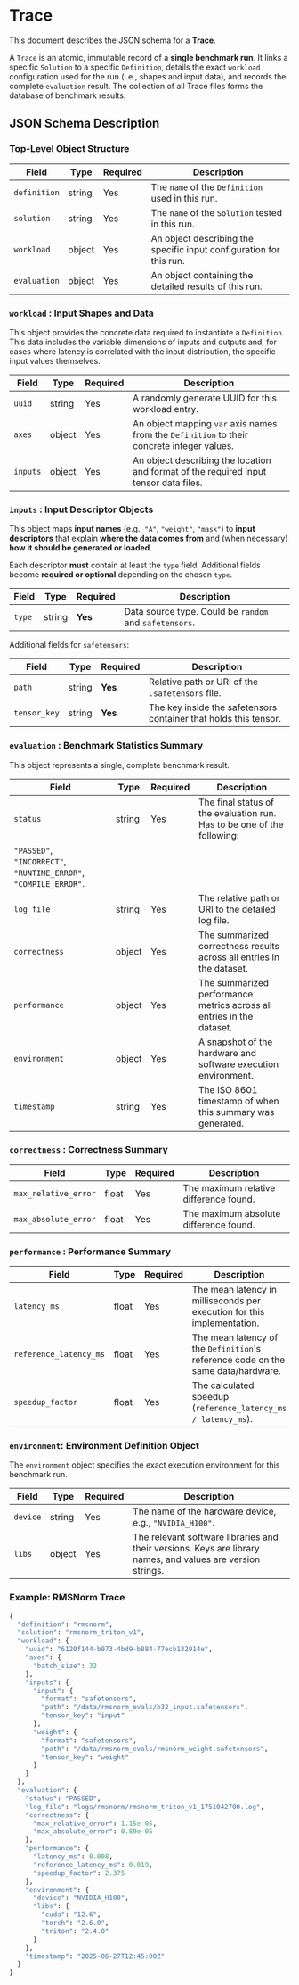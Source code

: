 # Trace

This document describes the JSON schema for a **Trace**.

A `Trace` is an atomic, immutable record of a **single benchmark run**. It links a specific `Solution` to a specific `Definition`, details the exact `workload` configuration used for the run (i.e., shapes and input data), and records the complete `evaluation` result. The collection of all Trace files forms the database of benchmark results.

## JSON Schema Description

### **Top-Level Object Structure**

| **Field** | **Type** | **Required** | **Description** |
| --- | --- | --- | --- |
| `definition` | string | Yes | The `name` of the `Definition` used in this run. |
| `solution` | string | Yes | The `name` of the `Solution` tested in this run. |
| `workload` | object | Yes | An object describing the specific input configuration for this run.  |
| `evaluation` | object | Yes | An object containing the detailed results of this run. |

### `workload` : Input Shapes and Data

This object provides the concrete data required to instantiate a `Definition`. This data includes the variable dimensions of inputs and outputs and, for cases where latency is correlated with the input distribution, the specific input values themselves.

| **Field** | **Type** | **Required** | **Description** |
| --- | --- | --- | --- |
| `uuid` | string | Yes | A randomly generate UUID for this workload entry. |
| `axes` | object | Yes | An object mapping `var` axis names from the `Definition` to their concrete integer values. |
| `inputs` | object | Yes | An object describing the location and format of the required input tensor data files. |

### `inputs` : Input Descriptor Objects

This object maps **input names** (e.g., `"A"`, `"weight"`, `"mask"`) to **input descriptors** that explain **where the data comes from** and (when necessary) **how it should be generated or loaded**.

Each descriptor **must** contain at least the `type` field. Additional fields become **required or optional** depending on the chosen `type`.

| **Field** | **Type** | **Required** | **Description** |
| --- | --- | --- | --- |
| `type` | string | **Yes** | Data source type. Could be `random` and `safetensors`. |

Additional fields for `safetensors`:

| **Field** | **Type** | **Required** | **Description** |
| --- | --- | --- | --- |
| `path` | string | **Yes** | Relative path or URI of the `.safetensors` file. |
| `tensor_key` | string | **Yes** | The key inside the safetensors container that holds this tensor. |

### `evaluation` : Benchmark Statistics Summary

This object represents a single, complete benchmark result.

| **Field** | **Type** | **Required** | **Description** |
| --- | --- | --- | --- |
| `status` | string | Yes | The final status of the evaluation run. Has to be one of the following:
`"PASSED"`, `"INCORRECT"`, `"RUNTIME_ERROR"`, `"COMPILE_ERROR"`. |
| `log_file` | string | Yes | The relative path or URI to the detailed log file. |
| `correctness` | object | Yes | The summarized correctness results across all entries in the dataset. |
| `performance` | object | Yes | The summarized performance metrics across all entries in the dataset. |
| `environment` | object | Yes | A snapshot of the hardware and software execution environment. |
| `timestamp` | string | Yes | The ISO 8601 timestamp of when this summary was generated. |

### `correctness` : Correctness Summary

| **Field** | **Type** | **Required** | **Description** |
| --- | --- | --- | --- |
| `max_relative_error` | float | Yes | The maximum relative difference found. |
| `max_absolute_error` | float | Yes | The maximum absolute difference found. |

### `performance` : Performance Summary

| **Field** | **Type** | **Required** | **Description** |
| --- | --- | --- | --- |
| `latency_ms` | float | Yes | The mean latency in milliseconds per execution for this implementation. |
| `reference_latency_ms` | float | Yes | The mean latency of the `Definition`'s reference code on the same data/hardware. |
| `speedup_factor` | float | Yes | The calculated speedup (`reference_latency_ms / latency_ms`). |

### **`environment`: Environment Definition Object**

The `environment` object specifies the exact execution environment for this benchmark run.

| **Field** | **Type** | **Required** | **Description** |
| --- | --- | --- | --- |
| `device` | string | Yes | The name of the hardware device, e.g., `"NVIDIA_H100"`. |
| `libs` | object | Yes | The relevant software libraries and their versions. Keys are library names, and values are version strings. |

### Example: RMSNorm Trace

```python
{
  "definition": "rmsnorm",
  "solution": "rmsnorm_triton_v1",
  "workload": {
    "uuid": "6120f144-b973-4bd9-b884-77ecb132914e",
    "axes": {
      "batch_size": 32
    },
    "inputs": {
      "input": {
        "format": "safetensors",
        "path": "/data/rmsnorm_evals/b32_input.safetensors",
        "tensor_key": "input"
      },
      "weight": {
        "format": "safetensors",
        "path": "/data/rmsnorm_evals/rmsnorm_weight.safetensors",
        "tensor_key": "weight"
      }
    }
  },
  "evaluation": {
    "status": "PASSED",
    "log_file": "logs/rmsnorm/rmsnorm_triton_v1_1751042700.log",
    "correctness": {
      "max_relative_error": 1.15e-05,
      "max_absolute_error": 0.89e-05
    },
    "performance": {
      "latency_ms": 0.008,
      "reference_latency_ms": 0.019,
      "speedup_factor": 2.375
    },
    "environment": {
      "device": "NVIDIA_H100",
      "libs": {
        "cuda": "12.6",
        "torch": "2.6.0",
        "triton": "2.4.0"
      }
    },
    "timestamp": "2025-06-27T12:45:00Z"
  }
}
```